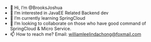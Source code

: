 - 👋 Hi, I’m @BrooksJoshua
- 👀 I’m interested in JavaEE Related Backend dev
- 🌱 I’m currently learning SpringCloud
- 💞️ I’m looking to collaborate on those who have good command of SpringCloud & Micro Service. 
- 📫 How to reach me?  Email:  williamleelindachong@foxmail.com

<!---
BrooksJoshua/BrooksJoshua is a ✨ special ✨ repository because its `README.md` (this file) appears on your GitHub profile.
You can click the Preview link to take a look at your changes.
--->
